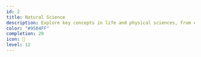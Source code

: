 ```yaml
---
id: 2
title: Natural Science
description: Explore key concepts in life and physical sciences, from ecosystems and genetics to chemical changes and energy principles.
color: "#9584FF"
completion: 20
icon: 🌿
level: 12
---
```


